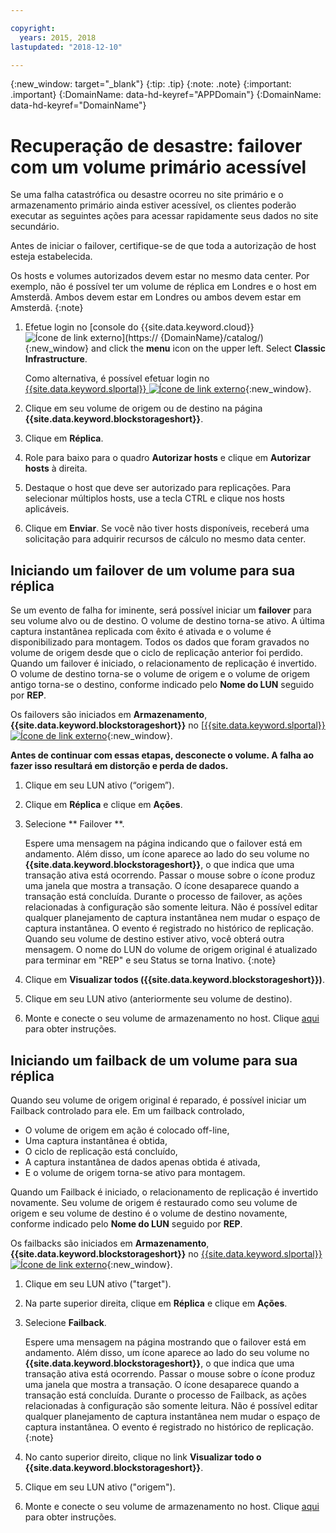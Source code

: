 ```yaml
---

copyright:
  years: 2015, 2018
lastupdated: "2018-12-10"

---
```

{:new_window: target="_blank"}
{:tip: .tip}
{:note: .note}
{:important: .important}
{:DomainName: data-hd-keyref="APPDomain"}
{:DomainName: data-hd-keyref="DomainName"}

# Recuperação de desastre: failover com um volume primário acessível

Se uma falha catastrófica ou desastre ocorreu no site primário e o armazenamento primário ainda estiver acessível, os clientes poderão executar as seguintes ações para acessar rapidamente seus dados no site secundário.

Antes de iniciar o failover, certifique-se de que toda a autorização de host esteja estabelecida.

Os hosts e volumes autorizados devem estar no mesmo data center. Por exemplo, não é possível ter um volume de réplica em Londres e o host em Amsterdã. Ambos devem estar em Londres ou ambos devem estar em Amsterdã.
{:note}

1. Efetue login no [console do {{site.data.keyword.cloud}} ![Ícone de link externo](../../icons/launch-glyph.svg "Ícone de link externo")](https://
{DomainName}/catalog/){:new_window} and click the **menu** icon on the upper left. Select **Classic Infrastructure**.

   Como alternativa, é possível efetuar login no [{{site.data.keyword.slportal}} ![Ícone de link externo](../../icons/launch-glyph.svg "Ícone de link externo")](https://control.softlayer.com/){:new_window}.
2. Clique em seu volume de origem ou de destino na página **{{site.data.keyword.blockstorageshort}}**.
3. Clique em **Réplica**.
4. Role para baixo para o quadro **Autorizar hosts** e clique em **Autorizar hosts** à direita.
5. Destaque o host que deve ser autorizado para replicações. Para selecionar múltiplos hosts, use a tecla CTRL e clique nos hosts aplicáveis.
6. Clique em **Enviar**. Se você não tiver hosts disponíveis, receberá uma solicitação para adquirir recursos de cálculo no mesmo data center.


## Iniciando um failover de um volume para sua réplica

Se um evento de falha for iminente, será possível iniciar um **failover** para seu volume alvo ou de destino. O volume de destino torna-se ativo. A última captura instantânea replicada com êxito é ativada e o volume é disponibilizado para montagem. Todos os dados que foram gravados no volume de origem desde que o ciclo de replicação anterior foi perdido. Quando um failover é iniciado, o relacionamento de replicação é invertido. O volume de destino torna-se o volume de origem e o volume de origem antigo torna-se o destino, conforme indicado pelo **Nome do LUN** seguido por **REP**.

Os failovers são iniciados em **Armazenamento**, **{{site.data.keyword.blockstorageshort}}** no [[{{site.data.keyword.slportal}} ![Ícone de link externo](../../icons/launch-glyph.svg "Ícone de link externo")](https://control.softlayer.com/){:new_window}.

**Antes de continuar com essas etapas, desconecte o volume. A falha ao fazer isso resultará em distorção e perda de dados.**

1. Clique em seu LUN ativo (“origem”).
2. Clique em **Réplica** e clique em **Ações**.
3. Selecione  ** Failover **.

   Espere uma mensagem na página indicando que o failover está em andamento. Além disso, um ícone aparece ao lado do seu volume no **{{site.data.keyword.blockstorageshort}}**, o que indica que uma transação ativa está ocorrendo. Passar o mouse sobre o ícone produz uma janela que mostra a transação. O ícone desaparece quando a transação está concluída. Durante o processo de failover, as ações relacionadas à configuração são somente leitura. Não é possível editar qualquer planejamento de captura instantânea nem mudar o espaço de captura instantânea. O evento é registrado no histórico de replicação.<br/> Quando seu volume de destino estiver ativo, você obterá outra mensagem. O nome do LUN do volume de origem original é atualizado para terminar em "REP" e seu Status se torna Inativo.
   {:note}
4. Clique em **Visualizar todos ({{site.data.keyword.blockstorageshort}})**.
5. Clique em seu LUN ativo (anteriormente seu volume de destino).
6. Monte e conecte o seu volume de armazenamento no host. Clique [aqui](provisioning-block_storage.html) para obter instruções.


## Iniciando um failback de um volume para sua réplica

Quando seu volume de origem original é reparado, é possível iniciar um Failback controlado para ele. Em um failback controlado,

- O volume de origem em ação é colocado off-line,
- Uma captura instantânea é obtida,
- O ciclo de replicação está concluído,
- A captura instantânea de dados apenas obtida é ativada,
- E o volume de origem torna-se ativo para montagem.

Quando um Failback é iniciado, o relacionamento de replicação é invertido novamente. Seu volume de origem é restaurado como seu volume de origem e seu volume de destino é o volume de destino novamente, conforme indicado pelo **Nome do LUN** seguido por **REP**.

Os failbacks são iniciados em **Armazenamento**, **{{site.data.keyword.blockstorageshort}}** no [{{site.data.keyword.slportal}} ![Ícone de link externo](../../icons/launch-glyph.svg "Ícone de link externo")](https://control.softlayer.com/){:new_window}.

1. Clique em seu LUN ativo ("target").
2. Na parte superior direita, clique em **Réplica** e clique em **Ações**.
3. Selecione **Failback**.

   Espere uma mensagem na página mostrando que o failover está em andamento. Além disso, um ícone aparece ao lado do seu volume no **{{site.data.keyword.blockstorageshort}}**, o que indica que uma transação ativa está ocorrendo. Passar o mouse sobre o ícone produz uma janela que mostra a transação. O ícone desaparece quando a transação está concluída. Durante o processo de Failback, as ações relacionadas à configuração são somente leitura. Não é possível editar qualquer planejamento de captura instantânea nem mudar o espaço de captura instantânea. O evento é registrado no histórico de replicação.
   {:note}
4. No canto superior direito, clique no link **Visualizar todo o {{site.data.keyword.blockstorageshort}}**.
5. Clique em seu LUN ativo ("origem").
6. Monte e conecte o seu volume de armazenamento no host. Clique [aqui](provisioning-block_storage.html) para obter instruções.
